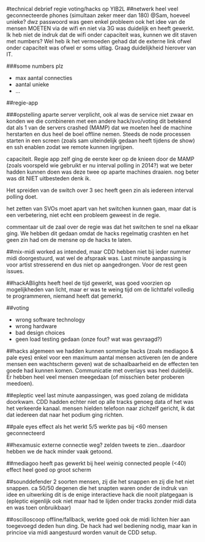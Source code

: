 #technical debrief regie voting/hacks op YIB2L
##netwerk
heel veel geconnecteerde phones (simultaan zeker meer dan 180) @Sam, hoeveel unieke?
dwz passwoord was geen enkel probleem ook het idee van de mensen MOETEN via de wifi en niet via 3G was duidelijk en heeft gewerkt. Ik heb niet de indruk dat de wifi onder capaciteit was, kunnen we dit staven met numbers?
Wel heb ik het vermoeden gehad dat de externe link ofwel onder capaciteit was ofwel er soms uitlag. Graag duidelijkheid hierover van IT.

###some numbers plz
- max aantal connecties
- aantal unieke
- ...


##regie-app

###opstelling
aparte server verplicht, ook al was de service niet zwaar en konden we die combineren met een andere hack/svo/voting dit betekend dat als 1 van de servers crashed (MAMP) dat we moeten heel de machine herstarten en dus heel de boel offline nemen.
Steeds de node processen starten in een screen (zoals sam uiteindelijk gedaan heeft tijdens de show) en ssh enablen zodat we remote kunnen ingrijpen.

capaciteit. Regie app zelf ging de eerste keer op de knieen door de MAMP (zoals voorspeld wie gebruikt er nu interval polling in 2014?) wat we beter hadden kunnen doen was deze twee op aparte machines draaien. nog beter was dit NIET uitbesteden denk ik.

Het spreiden van de switch over 3 sec heeft geen zin als iedereen interval polling doet. 

het zetten van SVOs moet apart van het switchen kunnen gaan, maar dat is een verbetering, niet echt een probleem geweest in de regie.

commentaar uit de zaal over de regie was dat het switchen te snel na elkaar ging. We hebben dit gedaan omdat de hacks regelmatig crashten en het geen zin had om de mensne op de hacks te laten.

##mix-midi
worked as intended, maar CDD hebben niet bij ieder nummer midi doorgestuurd, wat wel de afspraak was. Last minute aanpassing is voor artist stresserend en dus niet op aangedrongen. 
Voor de rest geen issues. 

##hackABlights
heeft heel de tijd gewerkt, was goed voorzien  op mogelijkheden van licht, maar er was te weing tijd om de lichttafel volledig te programmeren, niemand heeft dat gemerkt.

##voting
- wrong software technology
- wrong hardware
- bad design choices
- geen load testing gedaan (onze fout? wat was gevraagd?)

##hacks algemeen
we hadden kunnen sommige hacks (zoals mediagoo & pale eyes) enkel voor een maximum aantal mensen activeren (en de andere mensen een wachtscherm geven) wat de schaalbaarheid en de effecten ten goede had kunnen komen. Communicatie met overlays was heel duidelijk. Er hebben heel veel mensen meegedaan (of misschien beter proberen meedoen).


##epleptic
veel last minute aanpassingen, was goed zolang de mididata doorkwam. CDD hadden echter niet op alle tracks genoeg data of het was het verkeerde kanaal. mensen hielden telefoon naar zichzelf gericht, ik dat dat iedereen dat naar het podium ging richten.

##pale eyes
effect als het werkt 5/5 
werkte pas bij <60 mensen geconnecteerd

##hexamusic
externe connectie weg? zelden tweets te zien...daardoor hebben we de hack minder vaak getoond.

##mediagoo
heeft pas gewerkt bij heel weinig connected people (<40)
effect heel goed op groot scherm

##sounddefender
2 soorten mensen, zij die het snappen en zij die het niet snappen. ca 50/50
degenen die het snapten waren onder de indruk van idee en uitwerking
dit is de enige interactieve hack die nooit platgegaan is (epleptic eigenlijk ook niet maar had te lijden onder tracks zonder midi data en was toen onbruikbaar)

##oscilloscoop
offline/fallback, werkte goed ook de midi lichten hier aan toegevoegd deden hun ding. De hack had wel bediening nodig, maar kan in princioe via midi aangestuurd worden vanuit de CDD setup.

